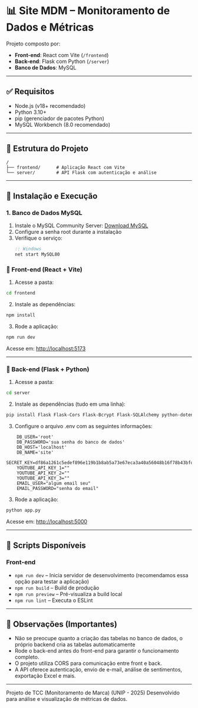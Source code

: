 
# 📊 Site MDM – Monitoramento de Dados e Métricas

Projeto composto por:

- **Front-end**: React com Vite (`/frontend`)
- **Back-end**: Flask com Python (`/server`)
- **Banco de Dados**: MySQL
---

## ✅ Requisitos

- Node.js (v18+ recomendado)
- Python 3.10+
- pip (gerenciador de pacotes Python)
- MySQL Workbench (8.0 recomendado)
---


## 📁 Estrutura do Projeto

```
/
├── frontend/      # Aplicação React com Vite
└── server/        # API Flask com autenticação e análise
```

---

## 🚀 Instalação e Execução

### 1. Banco de Dados MySQL

1. Instale o MySQL Community Server: [Download MySQL](https://dev.mysql.com/downloads/)
2. Configure a senha root durante a instalação
3. Verifique o serviço:
   ```cmd
   :: Windows
   net start MySQL80
   ```

### 🔹 Front-end (React + Vite)

1. Acesse a pasta:

```bash
cd frontend
```

2. Instale as dependências:

```bash
npm install
```

3. Rode a aplicação:

```bash
npm run dev
```

Acesse em: [http://localhost:5173](http://localhost:5173)

---

### 🔹 Back-end (Flask + Python)

1. Acesse a pasta:

```bash
cd server
```

2. Instale as dependências (tudo em uma linha):

```bash
pip install Flask Flask-Cors Flask-Bcrypt Flask-SQLAlchemy python-dotenv PyJWT google-api-python-client vaderSentiment matplotlib seaborn openpyxl 
```

3. Configure o arquivo .env com as seguintes informações:
```
    DB_USER='root'
    DB_PASSWORD='sua senha do banco de dados'
    DB_HOST='localhost'
    DB_NAME='site'
    SECRET_KEY=df86a1261c5edef896e119b1b8ab5a73e67eca3a40a56048b16f78b43bfda48b
    YOUTUBE_API_KEY_1=""
    YOUTUBE_API_KEY_2=""
    YOUTUBE_API_KEY_3=""
    EMAIL_USER="algum email seu"
    EMAIL_PASSWORD="senha do email"
```

3. Rode a aplicação:

```bash
python app.py
```

Acesse em: [http://localhost:5000](http://localhost:5000)

---

## 🧪 Scripts Disponíveis

### Front-end

- `npm run dev` – Inicia servidor de desenvolvimento (recomendamos essa opção para testar a aplicação)
- `npm run build` – Build de produção
- `npm run preview` – Pré-visualiza a build local
- `npm run lint` – Executa o ESLint

---

## 📌 Observações (Importantes)

- Não se preocupe quanto a criação das tabelas no banco de dados, o próprio backend cria as tabelas automaticamente
- Rode o back-end antes do front-end para garantir o funcionamento completo.
- O projeto utiliza CORS para comunicação entre front e back.
- A API oferece autenticação, envio de e-mail, análise de sentimentos, exportação Excel e mais.

---

Projeto de TCC (Monitoramento de Marca) (UNIP - 2025)
Desenvolvido para análise e visualização de métricas de dados.
